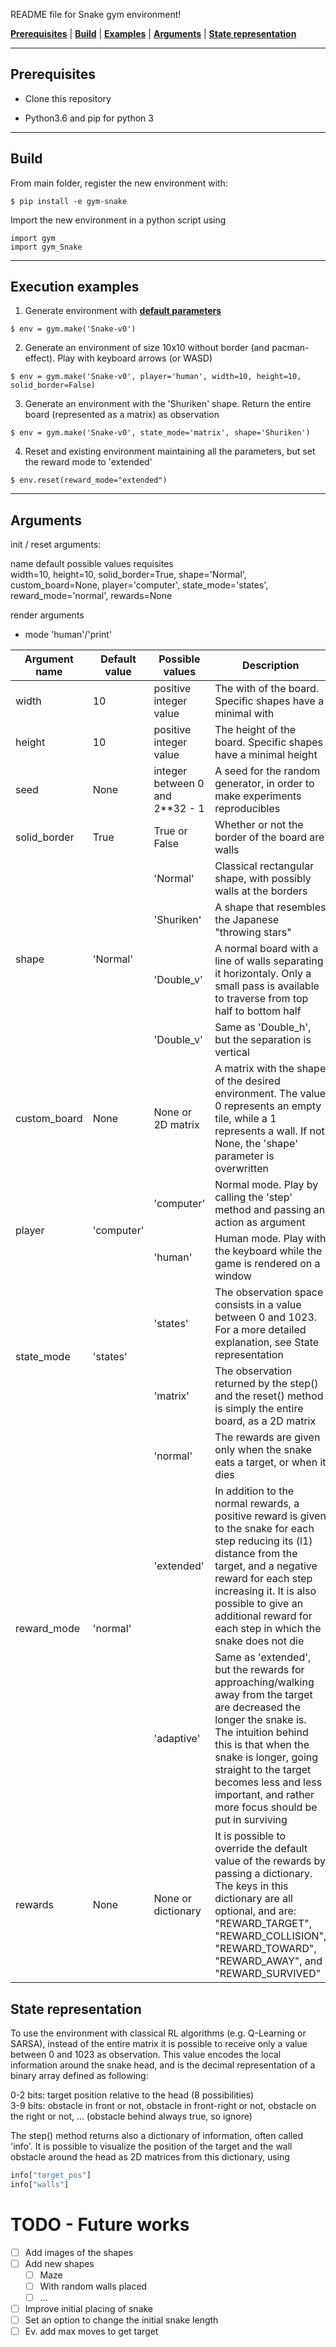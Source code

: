 README file for Snake gym environment!




[**Prerequisites**](#prerequisites) | [**Build**](#build) | [**Examples**](#execution-examples) | [**Arguments**](#arguments) | [**State representation**](#state-representation)

___

##  Prerequisites


* Clone this repository

* Python3.6 and pip for python 3

___

## Build

From main folder, register the new environment with:

```
$ pip install -e gym-snake
```

Import the new environment in a python script using

```
import gym
import gym_Snake
```
___

## Execution examples

1. Generate environment with [**default parameters**](#arguments)
```
$ env = gym.make('Snake-v0')
```

2. Generate an environment of size 10x10 without border (and pacman-effect). Play with keyboard arrows (or WASD)
```
$ env = gym.make('Snake-v0', player='human', width=10, height=10, solid_border=False)
```

3. Generate an environment with the 'Shuriken' shape. Return the entire board (represented as a matrix) as observation
```
$ env = gym.make('Snake-v0', state_mode='matrix', shape='Shuriken')
```

4. Reset and existing environment maintaining all the parameters, but set the reward mode to 'extended'
```
$ env.reset(reward_mode="extended")
```
___

## Arguments


init / reset arguments:

name     default     possible values          requisites  
width=10, height=10, solid_border=True, shape='Normal', custom_board=None, player='computer', state_mode='states', reward_mode='normal', rewards=None

render arguments
- mode       'human'/'print'



<table>
    <thead>
        <tr>
            <th>Argument name</th>
            <th>Default value</th>
            <th>Possible values</th>
            <th>Description</th>
        </tr>
    </thead>
    <tbody>
        <tr>
            <td>width</td>
            <td>10</td>
            <td>positive integer value</td>
            <td>The with of the board. Specific shapes have a minimal with</td>
        </tr>
        <tr>
            <td>height</td>
            <td>10</td>
            <td>positive integer value</td>
            <td>The height of the board. Specific shapes have a minimal height</td>
        </tr>
        <tr>
            <td>seed</td>
            <td>None</td>
            <td>integer between 0 and 2**32 - 1</td>
            <td>A seed for the random generator, in order to make experiments reproducibles</td>
        </tr>
        <tr>
            <td>solid_border</td>
            <td>True</td>
            <td>True or False</td>
            <td>Whether or not the border of the board are walls</td>
        </tr>
        <tr>
          <td rowspan=4>shape</td>
          <td rowspan=4>'Normal'</td>
          <td>'Normal'</td>
          <td>Classical rectangular shape, with possibly walls at the borders</td>
        </tr>
        <tr>
          <td>'Shuriken'</td>
          <td>A shape that resembles the Japanese "throwing stars"</td>
        </tr>
        <tr>
          <td>'Double_v'</td>
          <td>A normal board with a line of walls separating it horizontaly. Only a small pass is available to traverse from top half to bottom half</td>
        </tr>
        <tr>
          <td>'Double_v'</td>
          <td>Same as 'Double_h', but the separation is vertical</td>
        </tr>
        <tr>
            <td>custom_board</td>
            <td>None</td>
            <td>None or 2D matrix</td>
            <td>A matrix with the shape of the desired environment. The value 0 represents an empty tile, while a 1 represents a wall. If not None, the 'shape' parameter is overwritten</td>
        </tr>
        <tr>
            <td rowspan=2>player</td>
            <td rowspan=2>'computer'</td>
            <td>'computer'</td>
            <td>Normal mode. Play by calling the 'step' method and passing an action as argument</td>
        </tr>
        <tr>
            <td>'human'</td>
            <td>Human mode. Play with the keyboard while the game is rendered on a window</td>
        </tr>
        <tr>
            <td rowspan=2>state_mode</td>
            <td rowspan=2>'states'</td>
            <td>'states'</td>
            <td>The observation space consists in a value between 0 and 1023. For a more detailed explanation, see <a #state-representation>State representation</a></td>
        </tr>
        <tr>
            <td>'matrix'</td>
            <td>The observation returned by the step() and the reset() method is simply the entire board, as a 2D matrix</td>
        </tr>
        <tr>
            <td rowspan=3>reward_mode</td>
            <td rowspan=3>'normal'</td>
            <td>'normal'</td>
            <td>The rewards are given only when the snake eats a target, or when it dies</td>
        </tr>
        <tr>
            <td>'extended'</td>
            <td>In addition to the normal rewards, a positive reward is given to the snake for each step reducing its (l1) distance from the target, and a negative reward for each step increasing it. It is also possible to give an additional reward for each step in which the snake does not die</td>
        </tr>
        <tr>
            <td>'adaptive'</td>
            <td>Same as 'extended', but the rewards for approaching/walking away from the target are decreased the longer the snake is. The intuition behind this is that when the snake is longer, going straight to the target becomes less and less important, and rather more focus should be put in surviving</td>
        </tr>
        <tr>
            <td>rewards</td>
            <td>None</td>
            <td>None or dictionary</td>
            <td>It is possible to override the default value of the rewards by passing a dictionary. The keys in this dictionary are all optional, and are: "REWARD_TARGET", "REWARD_COLLISION", "REWARD_TOWARD", "REWARD_AWAY", and "REWARD_SURVIVED"</td>
        </tr>
    </tbody>
</table>


## State representation

To use the environment with classical RL algorithms (e.g. Q-Learning or SARSA), instead of the entire matrix it is possible to receive only a value between 0 and 1023 as observation. This value encodes the local information around the snake head, and is the decimal representation of a binary array defined as following:

0-2 bits: target position relative to the head (8 possibilities)  
3-9 bits: obstacle in front or not, obstacle in front-right or not, obstacle on the right or not, ... (obstacle behind always true, so ignore)

The step() method returns also a dictionary of information, often called 'info'. It is possible to visualize the position of the target and the wall obstacle around the head as 2D matrices from this dictionary, using

```python
info["target_pos"]
info["walls"]
```


# TODO - Future works

- [ ] Add images of the shapes
- [ ] Add new shapes
  - [ ] Maze
  - [ ] With random walls placed
  - [ ] ...
- [ ] Improve initial placing of snake
- [ ] Set an option to change the initial snake length
- [ ] Ev. add max moves to get target
